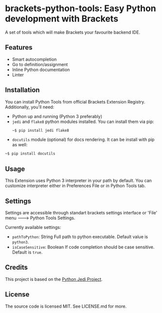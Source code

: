 # brackets-python-tools: Easy Python development with Brackets

A set of tools which will make Brackets your favourite backend IDE.

## Features
  - Smart autocompletion
  - Go to definition/assignment
  - Inline Python documentation
  - Linter

## Installation
You can install Python Tools from official Brackets Extension Registry.
Additionally, you'll need:
  - Python up and running (Python 3 preferably)
  - `jedi` and `flake8` python modules installed. You can install them via pip:
    ```bash
    ~$ pip install jedi flake8
    ```
  - `docutils` module (optional) for docs rendering. It can be install with pip as well:
  ```bash
  ~$ pip install docutils
  ```

## Usage
This Extension uses Python 3 interpreter in your path by default. You can customize interpreter either in Preferences File or in Python Tools tab.

## Settings
Settings are accessible through standart brackets settings interface or 'File' menu 🡒 Python Tools Settings.

Currently available settings:
  - `pathToPython`: String
    Full path to python executable. Default value is `python3`.
  - `isCaseSensitive`: Boolean
    If code completion should be case sensitive. Default is `true`.

## Credits
This project is based on the [Python Jedi Project](https://github.com/saravanan-k90/python-jedi-brackets).

## License
The source code is licensed MIT. See LICENSE.md for more.